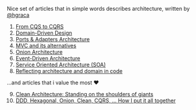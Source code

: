 Nice set of articles that in simple words describes architecture, written by [@hgraca](https://herbertograca.com/) 

1. [From CQS to CQRS](https://herbertograca.com/2017/10/19/from-cqs-to-cqrs/)
2. [Domain-Driven Design](https://herbertograca.com/2017/09/07/domain-driven-design/)
3. [Ports & Adapters Architecture](https://herbertograca.com/2017/09/14/ports-adapters-architecture/)
4. [MVC and its alternatives](https://herbertograca.com/2017/08/17/mvc-and-its-variants/)
5. [Onion Architecture](https://herbertograca.com/2017/09/21/onion-architecture/)
6. [Event-Driven Architecture](https://herbertograca.com/2017/10/05/event-driven-architecture/)
7. [Service Oriented Architecture (SOA)](https://herbertograca.com/2017/11/09/service-oriented-architecture-soa/)
8. [Reflecting architecture and domain in code](https://herbertograca.com/2019/06/05/reflecting-architecture-and-domain-in-code/)


...and articles that i value the most ❤️

9. [Clean Architecture: Standing on the shoulders of giants](https://herbertograca.com/2017/09/28/clean-architecture-standing-on-the-shoulders-of-giants/)
10. [DDD, Hexagonal, Onion, Clean, CQRS, … How I put it all together](https://herbertograca.com/2017/11/16/explicit-architecture-01-ddd-hexagonal-onion-clean-cqrs-how-i-put-it-all-together/)
